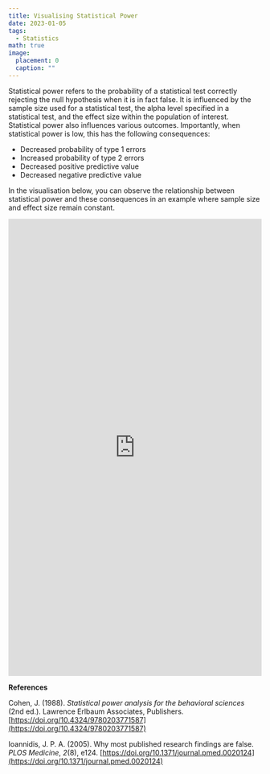 ```yaml
---
title: Visualising Statistical Power
date: 2023-01-05
tags:
  - Statistics
math: true
image:
  placement: 0
  caption: ""
---
```


Statistical power refers to the probability of a statistical test correctly rejecting the null hypothesis when it is in fact false. It is influenced by the sample size used for a statistical test, the alpha level specified in a statistical test, and the effect size within the population of interest. Statistical power also influences various outcomes. Importantly, when statistical power is low, this has the following consequences:

- Decreased probability of type 1 errors
- Increased probability of type 2 errors
- Decreased positive predictive value
- Decreased negative predictive value

In the visualisation below, you can observe the relationship between statistical power and these consequences in an example where sample size and effect size remain constant.

<iframe height="910" width="100%" frameborder="no" src="https://jacob-knyspel.shinyapps.io/power-visualisation/"> </iframe>

**References**

Cohen, J. (1988). *Statistical power analysis for the behavioral sciences* (2nd ed.). Lawrence Erlbaum Associates, Publishers. [https://doi.org/10.4324/9780203771587](https://doi.org/10.4324/9780203771587)

Ioannidis, J. P. A. (2005). Why most published research findings are false. *PLOS Medicine*, *2*(8), e124. [https://doi.org/10.1371/journal.pmed.0020124](https://doi.org/10.1371/journal.pmed.0020124)
